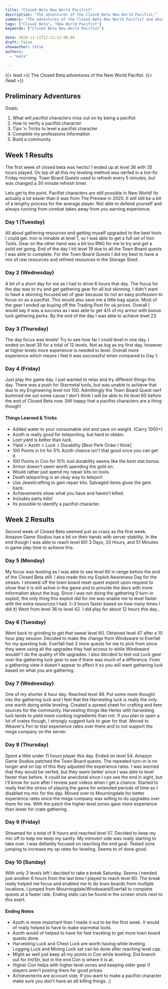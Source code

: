 ```yaml
---
title: "Closed Beta New World Pacifist"
description: "The adventures of the Closed Beta New World Pacifist."
summary: "The adventures of the Closed Beta New World Pacifist and what was learned."
tags: ["Closed Beta", "New World Pacifist"]
keywords: ["Closed Beta New World Pacifist"]

date: 2020-11-11T12:12:12-08:00
draft: false
showauthor: false
authors:
  - "mala"

---
```


{{< lead >}}
The Closed Beta adventures of the New World Pacifist.
{{< /lead >}}


## Preliminary Adventures
Goals:
1) What will pacifist characters miss out on by being a pacifist
2) How to verify a pacifist character
3) Tips 'n Tricks to level a pacifist character
4) Complete my professions information
5) Build a community

## Week 1 Results
The first week of closed beta was hectic! I ended up at level 36 with 35 hours played. On top of all this my leveling method was nerfed in a hot-fix Friday morning. Town Board Quests used to refresh every 5 minutes, but was changed a 30 minute refresh timer.

Lets get to the point. Pacifist characters are still possible in New World! Its actually a lot easier than it was from The Preview in 2020. It will still be a bit of a lengthy process for the average player. Not able to defend yourself and always running from combat takes away from you earning experience.

### Day 1 (Tuesday)
All about gathering resources and getting myself upgraded to the best tools I could get. Iron is minable at level 1, so I was able to get a full set of Iron Tools. Gear on the other hand was a bit too RNG for me to try and get a solid set going. End of the day I hit level 19 due to all the Town Board quests I was able to complete. For the Town Board Quests I did my best to have a mix of raw resources and refined resources in the Storage Shed.

### Day 2 (Wednesday)
A bit of a short day for me as I had to drive 6 hours that day. The focus for the day was to try and get gathering gear for all but skinning. I didn't want to have a skinning focused set of gear because its not an easy profession to focus on as a pacifist. This would also save me a little bag space. Most of the gear I ended up buying off the Trading Post for ok prices. Overall I would say it was a success as I was able to get 4/5 of my armor with bonus luck gathering perks. By the end of the day I was able to achieve level 23.

### Day 3 (Thursday)
The day focus was levels! Try to see how far I could level in one day. I ended on level 35 for a total of 12 levels. Not as big as my first day, however at higher levels more experience is needed to level. Overall more experience which means I feel it was successful when compared to Day 1.

### Day 4 (Friday)
Just play the game day. I just wanted to relax and try different things this day. There was a push for Starmetal tools, but was unable to achieve that due to my Engineering level not 100. Admittingly the Town Board Quest nerf bummed me out some cause I don't think I will be able to hit level 60 before the end of Closed Beta now. Still happy that a pacifist characters are a thing though!

#### Things Learned & Tricks

* Added water to your consumable slot and save on weight. (Carry 1000+)
* Azoth is really good for teleporting, but hard to obtain. 
* Loot yield is better than luck. 
* Yield > Azoth > Luck > Durability [Best Perk Order I think]
* 100 Points in Int for 5% Azoth chance isn't that good once you can get it.
* 100 Points in Con for 10% tool durability seems like the best stat bonus.
* Armor doesn't seem worth spending the gold on.
* Would rather just spend my repair kits on tools.
* Death teleporting is an okay way to teleport
* Use Jewelcrafting to gain repair kits. Salvaged items gives the gem back.
* Achievements show what you have and haven't killed.
* Includes party kills!
* Its possible to identify a pacifist character. 


## Week 2 Results
Second week of Closed Beta seemed just as crazy as the first week. Amazon Game Studios has a bit on their hands with server stability. In the end though I was able to reach level 60! 3 Days, 20 Hours, and 51 Minutes in game play time to achieve this. 

### Day 5 (Monday)
My focus was leveling as I was able to see level 60 in range before the end of the Closed Beta still. I also made this my Exploit Awareness Day for the stream. I showed off the town board reset quest exploit upon request to show that it is still active in the game and to provide the devs with more information about the bug. Since I was not doing the gathering 0 turn-in exploit, the only thing this exploit did for me was enable me to level faster with the extra resources I had. (~3 hours faster based on how many times I did it) Went from level 36 to level 42. I did play for about 12 hours this day...

### Day 6 (Tuesday)
Went back to grinding to get that sweat level 60. Obtained level 47 after a 10 hour play session. Decided to make the change from Windsware to Everfall for my questing hub. Everfall had 3 more quests for me to pick from since they were using all the upgrades they had access to while Windsward wouldn't do the quality of life upgrades. I also decided to test out Luck gear over the gathering luck gear to see if there was much of a difference. From a gathering view it doesn't appear to affect it so you will want gathering luck based on what you are gathering. 

### Day 7 (Wednesday)
One of my shorter 4 hour day. Reached level 49. Put some more thought into the gathering luck and I feel that the Harvesting luck is really the only one worth doing while leveling. Created a spreed sheet for crafting and item sources for the community. Harvesting things like Herbs with harvesting luck tends to yield more cooking ingredients than not. If you plan to open a lot of crates though, I strongly suggest luck to gear for that. Moved to Weaver's Fen to test experience rates over there and to not support the mega company on the server.

### Day 8 (Thursday)
Spent a little under 11 hours player this day. Ended on level 54. Amazon Game Studios patched the Town Board quests. The repeated turn-in is no longer and on top of this they adjusted the experience rates. I was worried that they would be nerfed, but they seem better since I was able to level faster than before. It could be anecdotal since I can see the end in sight, but I'll know for sure after I review past videos when I get a chance. Started to really feel the stress of playing the game for extended periods of time so I disabled my mic for the day. Moved over to Mourningdale for better experience rates since the mega company was willing to do upgrades over there for me. With the patch the higher level zones gave more experience than lower for crate gathering. 

### Day 9 (Friday)
Streamed for a total of 8 hours and reached level 57. Decided to keep my mic off to help me keep my sanity. My introvert side was really starting to take over. I was defiantly focused on reaching the end goal. Tested zone jumping to increase my xp rates for leveling. Seems to of done good. 

### Day 10 (Sunday)
With only 3 levels left I decided to take a break Saturday. Seems I needed just another 6 hours from the last time I played to reach level 60. The break really helped me focus and enabled me to do town boards from multiple locations. I jumped from Mourningdale/Windsward/Everfall to complete quests at a faster rate. Ending stats can be found in the screen shots next to this exert.

#### Ending Notes
* Azoth is more important than I made it out to be the first week. It would of really helped to have to make starmetal tools.
* Azoth would of helped to have for fast traveling to get more town board quests done.
* Harvesting Luck and Chest Luck are worth having while leveling. Logging Luck and Mining Luck set can be done after reaching level cap.
* Might as well just keep all my points in Con while leveling. Did branch out for Int/Str, but in the end Con is where it is at.
* Higher Con helps with higher level zones and keeping older gear if players aren't posting them for good prices. 
* Achievements are account side. If you want to make a pacifist character make sure you don't have an alt killing things. ;) 
